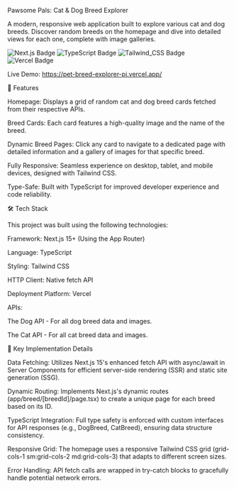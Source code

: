 Pawsome Pals: Cat & Dog Breed Explorer

A modern, responsive web application built to explore various cat and dog breeds. Discover random breeds on the homepage and dive into detailed views for each one, complete with image galleries.


<img src="https://img.shields.io/badge/Next.js-15+-black?style=for-the-badge&logo=next.js" alt="Next.js Badge"/>

<img src="https://img.shields.io/badge/TypeScript-5+-blue?style=for-the-badge&logo=typescript" alt="TypeScript Badge"/>

<img src="https://img.shields.io/badge/Tailwind_CSS-3.0-38B2AC?style=for-the-badge&logo=tailwind-css" alt="Tailwind_CSS Badge"/>

<img src="https://img.shields.io/badge/Deployed_on-Vercel-black?style=for-the-badge&logo=vercel" alt="Vercel Badge"/>


Live Demo: https://pet-breed-explorer-pi.vercel.app/

🚀 Features

Homepage: Displays a grid of random cat and dog breed cards fetched from their respective APIs.

Breed Cards: Each card features a high-quality image and the name of the breed.

Dynamic Breed Pages: Click any card to navigate to a dedicated page with detailed information and a gallery of images for that specific breed.

Fully Responsive: Seamless experience on desktop, tablet, and mobile devices, designed with Tailwind CSS.

Type-Safe: Built with TypeScript for improved developer experience and code reliability.

🛠 Tech Stack

This project was built using the following technologies:

Framework: Next.js 15+ (Using the App Router)

Language: TypeScript

Styling: Tailwind CSS

HTTP Client: Native fetch API

Deployment Platform: Vercel

APIs:

The Dog API - For all dog breed data and images.

The Cat API - For all cat breed data and images.
    
🔧 Key Implementation Details

Data Fetching: Utilizes Next.js 15's enhanced fetch API with async/await in Server Components for efficient server-side rendering (SSR) and static site generation (SSG).

Dynamic Routing: Implements Next.js's dynamic routes (app/breed/[breedId]/page.tsx) to create a unique page for each breed based on its ID.

TypeScript Integration: Full type safety is enforced with custom interfaces for API responses (e.g., DogBreed, CatBreed), ensuring data structure consistency.

Responsive Grid: The homepage uses a responsive Tailwind CSS grid (grid-cols-1 sm:grid-cols-2 md:grid-cols-3) that adapts to different screen sizes.

Error Handling: API fetch calls are wrapped in try-catch blocks to gracefully handle potential network errors.
